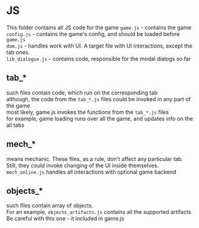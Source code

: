# JS
This folder contains all JS code for the game
`game.js` - contains the game  
`config.js` - contains the game's config, and should be loaded before `game.js`  
`dom.js` - handles work with UI. A target file with UI interactions, except the tab ones.  
`lib_dialogue.js` - contains code, responsible for the modal dialogs so far  
## tab_*
such files contain code, which run on the corresponding tab  
although, the code from the `tab_*.js` files could be invoked in any part of the game  
most likely, game.js invokes the functions from the `tab_*.js` files  
for example, game loading runs over all the game, and updates info on the all tabs
## mech_*
means mechanic. These files, as a rule, don't affect any particular tab.  
Still, they could invoke changing of the UI inside themselves.  
`mech_online.js` handles all interactions with optional game backend
## objects_*
such files contain array of objects.  
For an example, `objects_artifacts.js` contains all the supported artifacts  
Be careful with this one - it included in game.js